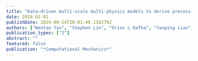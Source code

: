 ```yaml
---
title: "Data-driven multi-scale multi-physics models to derive process--structure--property relationships for additive manufacturing"
date: 2018-01-01
publishDate: 2019-09-14T20:01:46.116279Z
authors: ["Wentao Yan", "Stephen Lin", "Orion L Kafka", "Yanping Lian", "Cheng Yu", "Zeliang Liu", "Jinhui Yan", "Sarah Wolff", "Hao Wu", "Ebot Ndip-Agbor", " others"]
publication_types: ["2"]
abstract: ""
featured: false
publication: "*Computational Mechanics*"
---
```


